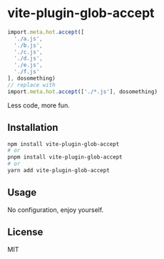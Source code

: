# vite-plugin-glob-accept

```ts
import.meta.hot.accept([
  './a.js',
  './b.js',
  './c.js',
  './d.js',
  './e.js',
  './f.js'
], dosomething)
// replace with
import.meta.hot.accept(['./*.js'], dosomething)
```

Less code, more fun.

## Installation

```bash
npm install vite-plugin-glob-accept
# or
pnpm install vite-plugin-glob-accept
# or
yarn add vite-plugin-glob-accept
```

## Usage

No configuration, enjoy yourself.

## License

MIT

